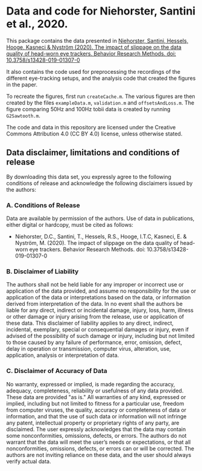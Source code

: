 # Data and code for Niehorster, Santini et al., 2020.

This package contains the data presented in [Niehorster, Santini, Hessels, Hooge, Kasneci & Nyström (2020). The impact of slippage on the data quality of head-worn eye trackers. Behavior Research Methods. doi: 10.3758/s13428-019-01307-0](https://doi.org/10.3758/s13428-019-01307-0)

It also contains the code used for preprocessing the recordings of the different eye-tracking setups, and the analysis code that created the figures in the paper.

To recreate the figures, first run `createCache.m`. The various figures are then created by the files `exampleData.m`, `validation.m` and `offsetsAndLoss.m`.
The figure comparing 50Hz and 100Hz tobii data is created by running `G2Sawtooth.m`.

The code and data in this repository are licensed under the Creative Commons Attribution 4.0 (CC BY 4.0) license, unless otherwise stated.




## Data disclaimer, limitations and conditions of release
By downloading this data set, you expressly agree to the following conditions of release and acknowledge the following disclaimers issued by the authors:

### A. Conditions of Release
Data are available by permission of the authors. Use of data in publications, either digital or hardcopy, must be cited as follows: 
- Niehorster, D.C., Santini, T., Hessels, R.S., Hooge, I.T.C, Kasneci, E. & Nyström, M. (2020). The impact of slippage on the data quality of head-worn eye trackers. Behavior Research Methods. doi: 10.3758/s13428-019-01307-0

### B. Disclaimer of Liability
The authors shall not be held liable for any improper or incorrect use or application of the data provided, and assume no responsibility for the use or application of the data or interpretations based on the data, or information derived from interpretation of the data. In no event shall the authors be liable for any direct, indirect or incidental damage, injury, loss, harm, illness or other damage or injury arising from the release, use or application of these data. This disclaimer of liability applies to any direct, indirect, incidental, exemplary, special or consequential damages or injury, even if advised of the possibility of such damage or injury, including but not limited to those caused by any failure of performance, error, omission, defect, delay in operation or transmission, computer virus, alteration, use, application, analysis or interpretation of data.

### C. Disclaimer of Accuracy of Data
No warranty, expressed or implied, is made regarding the accuracy, adequacy, completeness, reliability or usefulness of any data provided. These data are provided "as is." All warranties of any kind, expressed or implied, including but not limited to fitness for a particular use, freedom from computer viruses, the quality, accuracy or completeness of data or information, and that the use of such data or information will not infringe any patent, intellectual property or proprietary rights of any party, are disclaimed. The user expressly acknowledges that the data may contain some nonconformities, omissions, defects, or errors. The authors do not warrant that the data will meet the user’s needs or expectations, or that all nonconformities, omissions, defects, or errors can or will be corrected. The authors are not inviting reliance on these data, and the user should always verify actual data.
